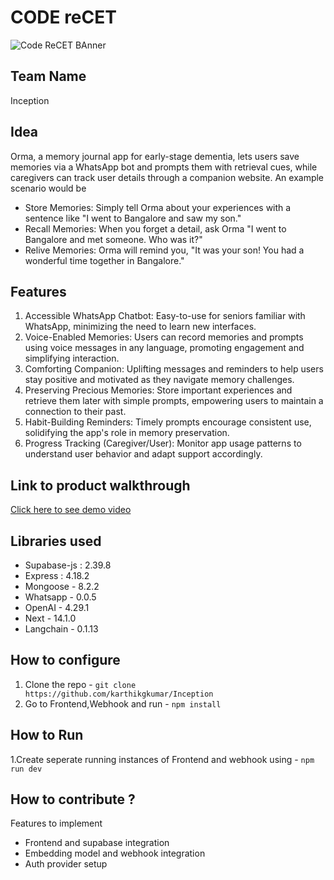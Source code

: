 # CODE reCET

![Code ReCET BAnner](https://github.com/CODE-reCET/CodeRECET24/assets/154266304/08736571-0016-4aef-840d-94054de99db7)

## Team Name
Inception

## Idea
Orma, a memory journal app for early-stage dementia, lets users save memories via a WhatsApp bot and prompts them with retrieval cues, while caregivers can track user details through a companion website. 
An example scenario would be <br/>
- Store Memories: Simply tell Orma about your experiences with a sentence like "I went to Bangalore and saw my son."
- Recall Memories: When you forget a detail, ask Orma "I went to Bangalore and met someone. Who was it?"
- Relive Memories: Orma will remind you, "It was your son! You had a wonderful time together in Bangalore."

## Features 
1. Accessible WhatsApp Chatbot: Easy-to-use for seniors familiar with WhatsApp, minimizing the need to learn new interfaces.
2. Voice-Enabled Memories: Users can record memories and prompts using voice messages in any language, promoting engagement and simplifying interaction.
3. Comforting Companion: Uplifting messages and reminders to help users stay positive and motivated as they navigate memory challenges.
4. Preserving Precious Memories: Store important experiences and retrieve them later with simple prompts, empowering users to maintain a connection to their past.
5. Habit-Building Reminders: Timely prompts encourage consistent use, solidifying the app's role in memory preservation.
6. Progress Tracking (Caregiver/User): Monitor app usage patterns to understand user behavior and adapt support accordingly.

## Link to product walkthrough
[Click here to see demo video](https://www.youtube.com/watch?v=BTkNJ273yms)
   
## Libraries used
- Supabase-js : 2.39.8
- Express : 4.18.2
- Mongoose - 8.2.2
- Whatsapp - 0.0.5
- OpenAI - 4.29.1
- Next - 14.1.0
- Langchain - 0.1.13


## How to configure
1. Clone the repo - `git clone https://github.com/karthikgkumar/Inception`
2. Go to Frontend,Webhook and run - `npm install`

## How to Run
1.Create seperate running instances of Frontend and webhook using - `npm run dev`

## How to contribute ? 
Features to implement
- Frontend and supabase integration
- Embedding model and webhook integration
- Auth provider setup
